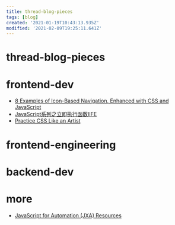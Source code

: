 ```yaml
---
title: thread-blog-pieces
tags: [blog]
created: '2021-01-19T10:43:13.935Z'
modified: '2021-02-09T19:25:11.641Z'
---
```


# thread-blog-pieces

# frontend-dev

- [8 Examples of Icon-Based Navigation, Enhanced with CSS and JavaScript](https://speckyboy.com/icon-based-navigation-css-javascript/)
- [JavaScript系列之立即执行函数IIFE](https://zhuanlan.zhihu.com/p/74440468)
- [Practice CSS Like an Artist](https://mastery.games/post/practice-css/)

# frontend-engineering

# backend-dev

# more

- [JavaScript for Automation (JXA) Resources](https://gist.github.com/JMichaelTX/d29adaa18088572ce6d4)
